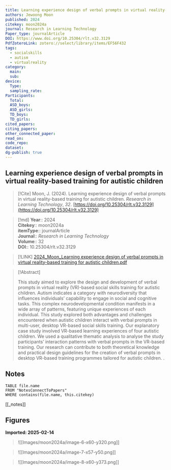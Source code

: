 ```yaml
---
title: Learning experience design of verbal prompts in virtual reality-based training for autistic children
authors: Jewoong Moon
published: 2024
citekey: moon2024a
journal: Research in Learning Technology
Paper_type: journalArticle
DOI: https://www.doi.org/10.25304/rlt.v32.3129
PdfZoteroLink: zotero://select/library/items/EF56F432
tags:
  - socialskills
  - autism
  - virtualreality
category:
  main: 
  sub: 
device:
  Type: 
  sampling_rate: 
Participants:
  Total: 
  ASD_boys: 
  ASD_girls: 
  TD_boys: 
  TD_girls: 
cited_papers: 
citing_papers: 
other_connected_paper: 
read_on: 
code_repo: 
dataset: 
dg-publish: true
---
```


## Learning experience design of verbal prompts in virtual reality-based training for autistic children

> [!Cite]
> Moon, J. (2024). Learning experience design of verbal prompts in virtual reality-based training for autistic children. _Research in Learning Technology_, _32_. [https://doi.org/10.25304/rlt.v32.3129](https://doi.org/10.25304/rlt.v32.3129)


>[!md]
> **Year**:: 2024   
> **Citekey**:: moon2024a  
> **itemType**:: journalArticle  
> **Journal**:: *Research in Learning Technology*  
> **Volume**:: 32  
> **DOI**:: 10.25304/rlt.v32.3129    

> [!LINK] 
> [2024_Moon_Learning experience design of verbal prompts in virtual reality-based training for autistic children.pdf](zotero://select/library/items/SWQKKWBM)

> [!Abstract]
>
> This study aimed to explore the design and development of verbal prompts in virtual reality (VR)-based social skills training for autistic children. Autism indicates a category with neurodiversity that influences individuals’ capability to engage in social and cognitive tasks. This complex neurodevelopmental condition manifests in a wide array of patterns, featuring unique experiences of each individual. This study explored both advantages and challenges encountered when autistic children interact with verbal prompts in multi-user, desktop VR-based social skills training. Our explanatory case study involved VR-based learning experiences of four autistic children. We used a qualitative thematic analysis to analyse the study participants’ interaction patterns with verbal prompts in the VR-based training. Our research can contribute to both theoretical knowledge and practical design guidelines for the creation of verbal prompts in desktop VR-based training programmes tailored for autistic children.
>.
> 


## Notes

```dataview 
TABLE file.name 
FROM "NotesConnectToPapers" 
WHERE contains(file.name, this.citekey)
```

[[_notes]]

## Figures

**Imported: 2025-02-14**

> ![[Images/moon2024a/image-6-x60-y320.png]]

> ![[Images/moon2024a/image-7-x57-y50.png]]

> ![[Images/moon2024a/image-8-x60-y373.png]]